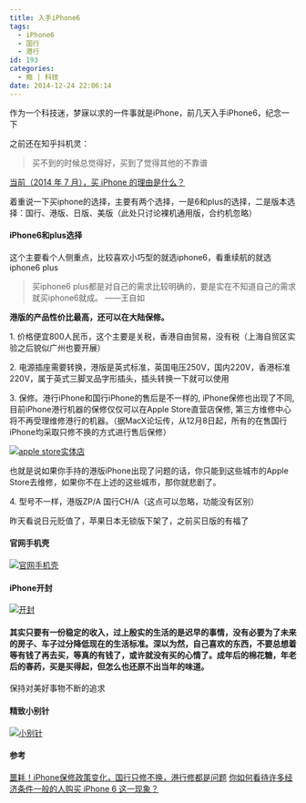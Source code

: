 ```yaml
---
title: 入手iPhone6
tags:
  - iPhone6
  - 国行
  - 港行
id: 193
categories:
  - 瘾 | 科技
date: 2014-12-24 22:06:14
---
```


作为一个科技迷，梦寐以求的一件事就是iPhone，前几天入手iPhone6，纪念一下

之前还在知乎抖机灵：

> 买不到的时候总觉得好，买到了觉得其他的不靠谱

[当前（2014 年 7 月），买 iPhone 的理由是什么？](http://zhihu.com/question/24467580/answer/27908641)

着重说一下买iphone的选择，主要有两个选择，一是6和plus的选择，二是版本选择：国行、港版、日版、美版（此处只讨论裸机通用版，合约机忽略）

#### iPhone6和plus选择

这个主要看个人侧重点，比较喜欢小巧型的就选iphone6，看重续航的就选iphone6 plus

> 买iphone6 plus都是对自己的需求比较明确的，要是实在不知道自己的需求就买iphone6就成。                                                ——王自如

**港版的产品性价比最高，还可以在大陆保修。**

1\. 价格便宜800人民币，这个主要是关税，香港自由贸易，没有税（上海自贸区实验之后貌似广州也要开展）

2\. 电源插座需要转换，港版是英式标准，英国电压250V，国内220V，香港标准220V，属于英式三脚叉品字形插头，插头转换一下就可以使用

3\. 保修。港行iPhone和国行iPhone的售后是不一样的, iPhone保修也出现了不同, 目前iPhone港行机器的保修仅仅可以在Apple Store直营店保修, 第三方维修中心将不再受理维修港行的机器。（据MacX论坛传，从12月8日起，所有的在售国行iPhone均采取只修不换的方式进行售后保修）

[![apple store实体店](http://www.flyhan.com/wp-content/uploads/2014/12/apple-store实体店.png)](http://www.flyhan.com/wp-content/uploads/2014/12/apple-store实体店.png)

也就是说如果你手持的港版iPhone出现了问题的话，你只能到这些城市的Apple Store去维修，如果你不在上述的这些城市，那你就悲剧了。

4\. 型号不一样，港版ZP/A  国行CH/A（这点可以忽略，功能没有区别）

昨天看说日元贬值了，苹果日本无锁版下架了，之前买日版的有福了

#### 官网手机壳

[![官网手机壳](http://www.flyhan.com/wp-content/uploads/2014/12/官网手机壳-300x169.jpg)](http://www.flyhan.com/wp-content/uploads/2014/12/官网手机壳.jpg)

#### iPhone开封

[![开封](http://www.flyhan.com/wp-content/uploads/2014/12/开封-300x169.jpg)](http://www.flyhan.com/wp-content/uploads/2014/12/开封.jpg)

#### 其实只要有一份稳定的收入，过上殷实的生活的是迟早的事情，没有必要为了未来的房子、车子过分降低现在的生活标准。深以为然，自己喜欢的东西，不要总想着等有钱了再去买，等真的有钱了，或许就没有买的心情了。成年后的棉花糖，年老后的春药，买是买得起，但怎么也还原不出当年的味道。

保持对美好事物不断的追求

#### 精致小别针

[![小别针](http://www.flyhan.com/wp-content/uploads/2014/12/小别针-300x169.jpg)](http://www.flyhan.com/wp-content/uploads/2014/12/小别针.jpg)

#### 参考

[噩耗！iPhone保修政策变化，国行只修不换，港行修都是问题](http://mp.weixin.qq.com/s?__biz=MTE3MzE4MTAyMQ==&mid=202264994&idx=1&sn=5c09d759fe3ffa6066773551c98e3da3&scene=0#rd)
[你如何看待许多经济条件一般的人购买 iPhone 6 这一现象？](http://zhihu.com/question/26769664/answer/34277355)
